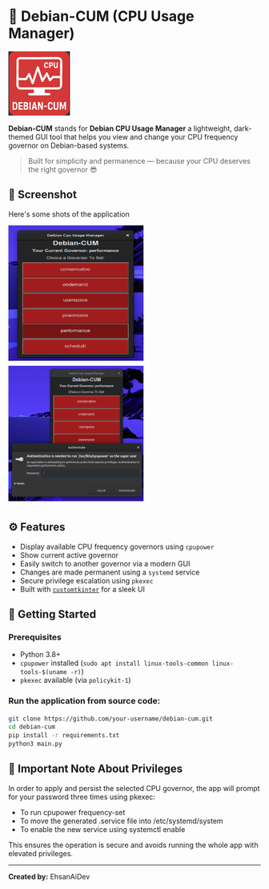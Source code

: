 # 🧠 Debian-CUM (CPU Usage Manager)
<img src="./assets/debian-cum.png">

**Debian-CUM** stands for **Debian CPU Usage Manager** 
a lightweight, dark-themed GUI tool that helps you view and change your CPU frequency governor on Debian-based systems.

> Built for simplicity and permanence — because your CPU deserves the right governor 😎


## 📸 Screenshot
Here's some shots of the application 
<div style='display: grid;'>
    <img src="./assets/shot1.png" width="270px" height="270px" style="margin-right: 10px; margin-bottom: 10px;">
    <img src="./assets/shot2.png" width="270px" height="270px" style="margin-bottom: 10px;">
</div>

## ⚙️ Features

- Display available CPU frequency governors using `cpupower`
- Show current active governor
- Easily switch to another governor via a modern GUI
- Changes are made permanent using a `systemd` service
- Secure privilege escalation using `pkexec`
- Built with [`customtkinter`](https://github.com/TomSchimansky/CustomTkinter) for a sleek UI

## 🚀 Getting Started

### Prerequisites

- Python 3.8+
- `cpupower` installed (`sudo apt install linux-tools-common linux-tools-$(uname -r)`)
- `pkexec` available (via `policykit-1`)

### Run the application from source code:

```bash
git clone https://github.com/your-username/debian-cum.git
cd debian-cum
pip install -r requirements.txt
python3 main.py
```

## 🔐 Important Note About Privileges
In order to apply and persist the selected CPU governor, the app will prompt for your password three times using pkexec:

- To run cpupower frequency-set
- To move the generated .service file into /etc/systemd/system
- To enable the new service using systemctl enable

This ensures the operation is secure and avoids running the whole app with elevated privileges.

---
**Created by:** EhsanAiDev
